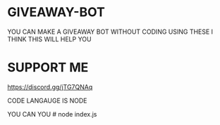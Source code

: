 # GIVEAWAY-BOT
YOU CAN MAKE A GIVEAWAY BOT WITHOUT CODING USING THESE I THINK THIS WILL HELP YOU

# SUPPORT ME 
https://discord.gg/jTG7QNAq

CODE LANGAUGE IS NODE

YOU CAN YOU # node index.js
